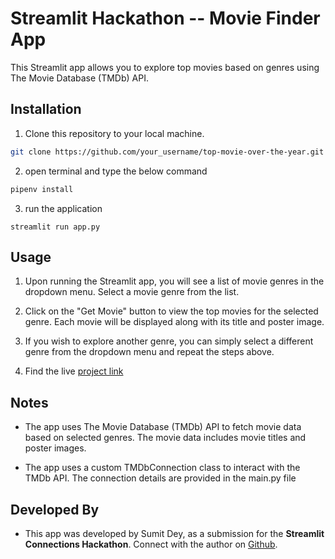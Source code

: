 # Streamlit Hackathon -- Movie Finder App

This Streamlit app allows you to explore top movies based on genres using The Movie Database (TMDb) API.

## Installation

1. Clone this repository to your local machine.

```bash
git clone https://github.com/your_username/top-movie-over-the-year.git
```

2. open terminal and type the below command

```python
pipenv install
```

3. run the application

```
streamlit run app.py
```

## Usage

1. Upon running the Streamlit app, you will see a list of movie genres in the dropdown menu. Select a movie genre from the list.

2. Click on the "Get Movie" button to view the top movies for the selected genre. Each movie will be displayed along with its title and poster image.

3. If you wish to explore another genre, you can simply select a different genre from the dropdown menu and repeat the steps above.

4. Find the live [project link]()

## Notes

- The app uses The Movie Database (TMDb) API to fetch movie data based on selected genres. The movie data includes movie titles and poster images.

- The app uses a custom TMDbConnection class to interact with the TMDb API. The connection details are provided in the main.py file

## Developed By

- This app was developed by Sumit Dey, as a submission for the **Streamlit Connections Hackathon**.
  Connect with the author on [Github](https://github.com/Tripletesumit/).
